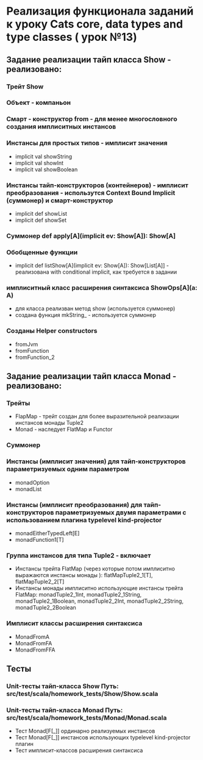 # Реализация функционала заданий  к уроку Сats core, data types and type classes ( урок №13)
## Задание реализации тайп класса Show - реализовано:
### Трейт Show
### Объект - компаньон
### Смарт - конструктор from - для менее многословного создания имплиситных инстансов
### Инстансы для простых типов - имплисит значения
*  implicit  val   showString 
*  implicit  val   showInt
*  implicit  val   showBoolean
### Инстансы тайп-конструкторов (контейнеров) - имплисит преобразования - использутся Context Bound Implicit (суммонер) и смарт-конструктор
* implicit  def  showList
* implicit  def  showSet
### Суммонер def apply[A](implicit ev: Show[A]): Show[A]
### Обобщенные функции
* implicit def listShow[A](implicit ev: Show[A]): Show[List[A]] - реализована with conditional implicit, как требуется в задании
### имплиситный класс расширения синтаксиса ShowOps[A](a: A) 
* для класса реализван метод show (используется суммонер)
* создана функция mkString_ - используется суммонер
### Созданы Helper constructors
* fromJvm
* fromFunction
* fromFunction_2
## Задание реализации тайп класса Monad - реализовано:
### Трейты
* FlapMap - трейт создан для более выразительной реализации инстансов монады Tuple2
* Monad - наследует FlatMap и Functor
### Суммонер
### Инстансы (имплисит значения) для тайп-конструкторов параметризуемых одним параметром
* monadOption
* monadList
### Инстансы (имплисит преобразования) для тайп-конструкторов параметризуемых двумя параметрами с использованием плагина typelevel kind-projector
* monadEitherTypedLeft[E]
* monadFunction1[T]
### Группа инстансов для типа Tuple2 - включает
* Инстансы трейта FlatMap (через которые потом имплиситно выражаются инстансы монады ): flatMapTuple2_1[T], flatMapTuple2_2[T] 
* Инстансы монады имплиситно использующие инстансы трейта FlatMap:  monadTuple2_1Int, monadTuple2_1String, monadTuple2_1Boolean, monadTuple2_2Int, monadTuple2_2String, monadTuple2_2Boolean 
### Имплисит классы расширения синтаксиса
* MonadFromA
* MonadFromFA
* MonadFromFFA

## Тесты 
### Unit-тесты тайп-класса Show  Путь: src/test/scala/homework_tests/Show/Show.scala
### Unit-тесты тайп-класса Monad Путь: src/test/scala/homework_tests/Monad/Monad.scala
* Тест Monad[F[_]] ординарно реализуемых инстансов 
* Тест Monad[F[_]] инстансов  использующиx typelevel kind-projector плагин
* Тест имплисит-классов расширения синтаксиса



